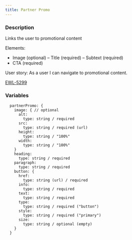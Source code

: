 ```yaml
---
title: Partner Promo
---
```


### Description
Links the user to promotional content

Elements:
- Image (optional) 
– Title (required)
– Subtext (required)
- CTA (required)

User story: As a user I can navigate to promotional content.

[EWL-5299](https://issues.ama-assn.org/browse/EWL-5299)

### Variables
~~~~
  partnerPromo: {
    image: { // optional 
      alt: 
        type: string / required
      src: 
        type: string / required (url)
      height: 
        type: string / "100%"
      width: 
        type: string / "100%"
    }
    heading: 
      type: string / required
    paragraph:
      type: string / required
    button: {
      href: 
        type: string (url) / required
      info: 
        type: string / required
      text: 
        type: string / required
      type: 
        type: string / required ("button")
      style: 
        type: string / required ("primary")
      size: 
        type: string / optional (empty)
    }
  }
~~~~

